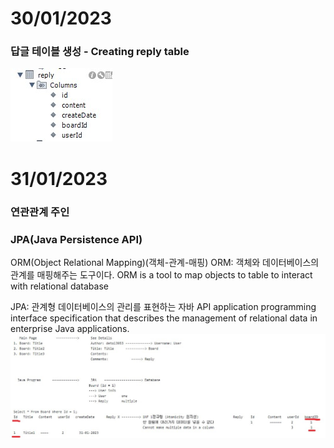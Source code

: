# 30/01/2023


### 답글 테이블 생성 - Creating reply table 
![poster](./reply.jpg)

# 31/01/2023
### 연관관계 주인 

### JPA(Java Persistence API)
ORM(Object Relational Mapping)(객체-관계-매핑)
ORM: 객체와 데이터베이스의 관계를 매핑해주는 도구이다.
ORM is a tool to map objects to table to interact with relational database

JPA: 관계형 데이터베이스의 관리를 표현하는 자바 API
application programming interface specification that describes the management of relational data in enterprise Java applications.
![poster](./JPARelation.jpg)




